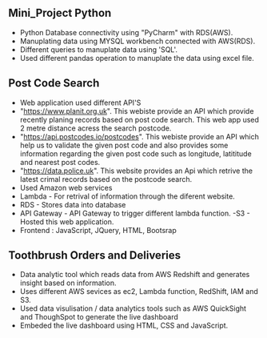 ## Mini_Project Python
- Python Database connectivity using "PyCharm" with RDS(AWS).
- Manuplating data using MYSQL workbench connected with AWS(RDS).
- Different queries to manuplate data using 'SQL'. 
- Used different pandas operation to manuplate the data using excel file. 

## Post Code Search
- Web application used different API'S
- "https://www.planit.org.uk". This webiste provide an API which provide recently planing records based on post code search. This web app used 2 metre distance acress the  search postcode.
- "https://api.postcodes.io/postcodes". This webiste provide an API which help us to validate the given post code and also provides some information regarding the given post code such as longitude, latititude and nearest post codes.
- "https://data.police.uk". This website provides an Api which retrive the latest crimal records based on the postcode search.
- Used Amazon web services
- Lambda - For retrival of information through the diferent website.
- RDS - Stores data into database
- API Gateway - API Gateway to trigger different lambda function. -S3 - Hosted this web application.
- Frontend : JavaScript, JQuery, HTML, Bootsrap

## Toothbrush Orders and Deliveries
 - Data analytic tool which reads data from AWS Redshift and generates insight based on information.
 - Uses different AWS sevices as ec2, Lambda function, RedShift, IAM and S3.
 - Used data visulisation / data analytics tools such as AWS QuickSight and ThoughSpot to generate the live dashboard
 - Embeded the live dashboard using HTML, CSS and JavaScript. 
